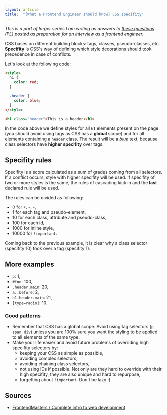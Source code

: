 ```yaml
---
layout: article
title:  "[What a Frontend Engineer should know] CSS specifity"
---
```


*This is a part of larger series I am writing as answers to [these questions (PL)](https://solutionchaser.com/rekrutacja-na-front-end-developera-porady-pytania/) posted as preparation for an interview as a frontend engineer.*

CSS bases on different building blocks: tags, classes, pseudo-classes, etc. **Specifity** is CSS's way of defining which style decorations should took precedence in case of conflicts.

<!--more-->

Let's look at the following code:

```html
<style>
  h1 {
    color: red;
  }

  .header {
    color: blue;
  }
</style>

<h1 class="header">This is a header</h1>
```

In the code above we define styles for all `h1` elements present on the page (you should avoid using tags as CSS has a **global** scope) and for all elements containing a `header` class. The result will be a *blue* text, because class selectors have **higher specifity** over tags.

## Specifity rules

Specifity is a score calculated as a sum of grades coming from all selectors. If a conflict occurs, style with higher specifity will be used. If specifity of two or more styles is the same, the rules of cascading kick in and the **last** declared rule will be used.

The rules can be divided as following:

- 0 for `*`, `>`, `~`,
- 1 for each tag and pseudo-element,
- 10 for each class, attribute and pseudo-class,
- 100 for each id,
- 1000 for inline style,
- 10000 for `!important`.

Coming back to the previous example, it is clear why a class selector (specifity 10) took over a tag (specifity 1).

## More examples

- `p`: 1,
- `#foo`: 100,
- `.header.main`: 20,
- `a::before`: 2,
- `h1.header.main`: 21,
- `[type=radio]`: 10.

### Good patterns

- Remember that CSS has a global scope. Avoid using tag selectors (`p`, `span`, `div`) unless you are 100% sure you want the styling to be applied to all elements of the same type.
- Make your life easier and avoid future problems of overriding high specifity selectors by:
  - keeping your CSS as simple as possible,
  - avoiding complex selectors,
  - avoiding chaining class selectors,
  - not using IDs if possible. Not only are they hard to override with their high specifity, they are also unique and hard to repurpose,
  - forgetting about `!important`. Don't be lazy :)

## Sources

- [FrontendMasters / Complete intro to web development](https://frontendmasters.com/courses/web-development-v2/)